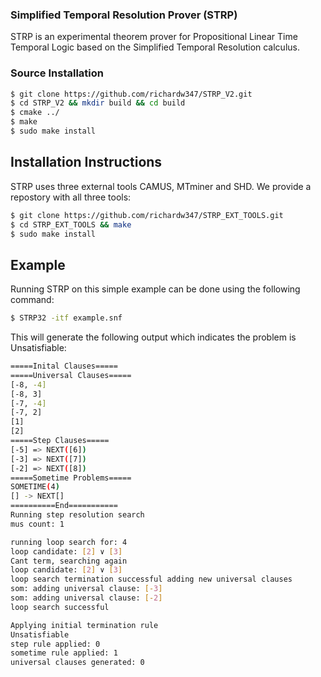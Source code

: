 ### Simplified Temporal Resolution Prover (STRP)

STRP is an experimental theorem prover for Propositional Linear Time Temporal Logic based on the Simplified Temporal Resolution calculus.

### Source Installation

```sh
$ git clone https://github.com/richardw347/STRP_V2.git
$ cd STRP_V2 && mkdir build && cd build
$ cmake ../
$ make
$ sudo make install
```

## Installation Instructions

STRP uses three external tools CAMUS, MTminer and SHD. We provide a repostory with all three tools:

```sh
$ git clone https://github.com/richardw347/STRP_EXT_TOOLS.git
$ cd STRP_EXT_TOOLS && make
$ sudo make install
```
## Example
Running STRP on this simple example can be done using the following command:
```sh
$ STRP32 -itf example.snf
```
This will generate the following output which indicates the problem is Unsatisfiable:
```sh
=====Inital Clauses=====
=====Universal Clauses=====
[-8, -4]
[-8, 3]
[-7, -4]
[-7, 2]
[1]
[2]
=====Step Clauses=====
[-5] => NEXT([6])
[-3] => NEXT([7])
[-2] => NEXT([8])
=====Sometime Problems=====
SOMETIME(4)
[] -> NEXT[]
==========End===========
Running step resolution search
mus count: 1

running loop search for: 4
loop candidate: [2] ∨ [3]
Cant term, searching again
loop candidate: [2] ∨ [3]
loop search termination successful adding new universal clauses
som: adding universal clause: [-3]
som: adding universal clause: [-2]
loop search successful

Applying initial termination rule
Unsatisfiable
step rule applied: 0
sometime rule applied: 1
universal clauses generated: 0
```
